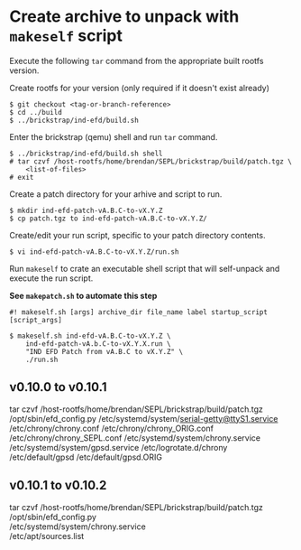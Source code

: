 Create archive to unpack with `makeself` script
===============================================

Execute the following `tar` command from the appropriate built rootfs version.

Create rootfs for your version (only required if it doesn't exist already)

    $ git checkout <tag-or-branch-reference>
    $ cd ../build
    $ ../brickstrap/ind-efd/build.sh

Enter the brickstrap (qemu) shell and run `tar` command.

    $ ../brickstrap/ind-efd/build.sh shell
    # tar czvf /host-rootfs/home/brendan/SEPL/brickstrap/build/patch.tgz \
        <list-of-files>
    # exit

Create a patch directory for your arhive and script to run.

    $ mkdir ind-efd-patch-vA.B.C-to-vX.Y.Z
    $ cp patch.tgz to ind-efd-patch-vA.B.C-to-vX.Y.Z/

Create/edit your run script, specific to your patch directory contents.

    $ vi ind-efd-patch-vA.B.C-to-vX.Y.Z/run.sh

Run `makeself` to crate an executable shell script that will self-unpack and
execute the run script.

**See `makepatch.sh` to automate this step**

    #! makeself.sh [args] archive_dir file_name label startup_script [script_args]

    $ makeself.sh ind-efd-vA.B.C-to-vX.Y.Z \
        ind-efd-patch-vA.b.C-to-vX.Y.X.run \
        "IND EFD Patch from vA.B.C to vX.Y.Z" \
        ./run.sh

v0.10.0 to v0.10.1
------------------

tar czvf /host-rootfs/home/brendan/SEPL/brickstrap/build/patch.tgz \
    /opt/sbin/efd_config.py
    /etc/systemd/system/serial-getty@ttyS1.service
    /etc/chrony/chrony.conf
    /etc/chrony/chrony_ORIG.conf
    /etc/chrony/chrony_SEPL.conf
    /etc/systemd/system/chrony.service
    /etc/systemd/system/gpsd.service
    /etc/logrotate.d/chrony
    /etc/default/gpsd
    /etc/default/gpsd.ORIG

v0.10.1 to v0.10.2
------------------

tar czvf /host-rootfs/home/brendan/SEPL/brickstrap/build/patch.tgz \
    /opt/sbin/efd_config.py \
    /etc/systemd/system/chrony.service \
    /etc/apt/sources.list

